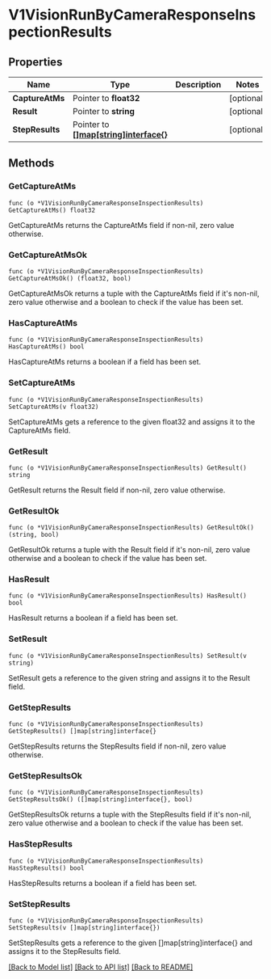 # V1VisionRunByCameraResponseInspectionResults

## Properties

Name | Type | Description | Notes
------------ | ------------- | ------------- | -------------
**CaptureAtMs** | Pointer to **float32** |  | [optional] 
**Result** | Pointer to **string** |  | [optional] 
**StepResults** | Pointer to [**[]map[string]interface{}**](map[string]interface{}.md) |  | [optional] 

## Methods

### GetCaptureAtMs

`func (o *V1VisionRunByCameraResponseInspectionResults) GetCaptureAtMs() float32`

GetCaptureAtMs returns the CaptureAtMs field if non-nil, zero value otherwise.

### GetCaptureAtMsOk

`func (o *V1VisionRunByCameraResponseInspectionResults) GetCaptureAtMsOk() (float32, bool)`

GetCaptureAtMsOk returns a tuple with the CaptureAtMs field if it's non-nil, zero value otherwise
and a boolean to check if the value has been set.

### HasCaptureAtMs

`func (o *V1VisionRunByCameraResponseInspectionResults) HasCaptureAtMs() bool`

HasCaptureAtMs returns a boolean if a field has been set.

### SetCaptureAtMs

`func (o *V1VisionRunByCameraResponseInspectionResults) SetCaptureAtMs(v float32)`

SetCaptureAtMs gets a reference to the given float32 and assigns it to the CaptureAtMs field.

### GetResult

`func (o *V1VisionRunByCameraResponseInspectionResults) GetResult() string`

GetResult returns the Result field if non-nil, zero value otherwise.

### GetResultOk

`func (o *V1VisionRunByCameraResponseInspectionResults) GetResultOk() (string, bool)`

GetResultOk returns a tuple with the Result field if it's non-nil, zero value otherwise
and a boolean to check if the value has been set.

### HasResult

`func (o *V1VisionRunByCameraResponseInspectionResults) HasResult() bool`

HasResult returns a boolean if a field has been set.

### SetResult

`func (o *V1VisionRunByCameraResponseInspectionResults) SetResult(v string)`

SetResult gets a reference to the given string and assigns it to the Result field.

### GetStepResults

`func (o *V1VisionRunByCameraResponseInspectionResults) GetStepResults() []map[string]interface{}`

GetStepResults returns the StepResults field if non-nil, zero value otherwise.

### GetStepResultsOk

`func (o *V1VisionRunByCameraResponseInspectionResults) GetStepResultsOk() ([]map[string]interface{}, bool)`

GetStepResultsOk returns a tuple with the StepResults field if it's non-nil, zero value otherwise
and a boolean to check if the value has been set.

### HasStepResults

`func (o *V1VisionRunByCameraResponseInspectionResults) HasStepResults() bool`

HasStepResults returns a boolean if a field has been set.

### SetStepResults

`func (o *V1VisionRunByCameraResponseInspectionResults) SetStepResults(v []map[string]interface{})`

SetStepResults gets a reference to the given []map[string]interface{} and assigns it to the StepResults field.


[[Back to Model list]](../README.md#documentation-for-models) [[Back to API list]](../README.md#documentation-for-api-endpoints) [[Back to README]](../README.md)


